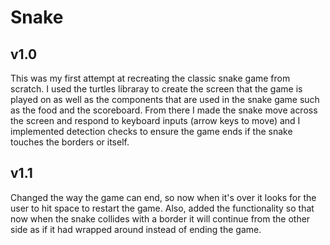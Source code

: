 # Snake

## v1.0
This was my first attempt at recreating the classic snake game from scratch. I used the turtles libraray to create the screen that the game is played on as well 
as the components that are used in the snake game such as the food and the scoreboard. From there I made the snake move across the screen and respond to keyboard 
inputs (arrow keys to move) and I implemented detection checks to ensure the game ends if the snake touches the borders or itself. 


## v1.1
Changed the way the game can end, so now when it's over it looks for the user to hit space to restart the game. Also, added the functionality so that now when the 
snake collides with a border it will continue from the other side as if it had wrapped around instead of ending the game.

